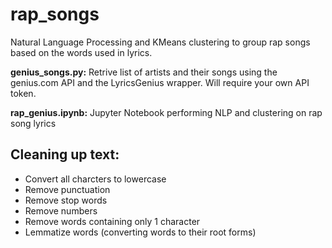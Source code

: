 # rap_songs
Natural Language Processing and KMeans clustering to group rap songs based on the words used in lyrics.

**genius_songs.py:** 
Retrive list of artists and their songs using the genius.com API and the LyricsGenius wrapper. Will require your own API token.

**rap_genius.ipynb:** 
Jupyter Notebook performing NLP and clustering on rap song lyrics

## Cleaning up text:
  * Convert all charcters to lowercase
  * Remove punctuation
  * Remove stop words
  * Remove numbers
  * Remove words containing only 1 character
  * Lemmatize words (converting words to their root forms)
 
